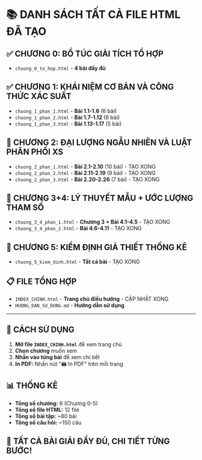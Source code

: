 # 📚 DANH SÁCH TẤT CẢ FILE HTML ĐÃ TẠO

## ✅ CHƯƠNG 0: BỔ TÚC GIẢI TÍCH TỔ HỢP
- `chuong_0_to_hop.html` - **4 bài đầy đủ**

## ✅ CHƯƠNG 1: KHÁI NIỆM CƠ BẢN VÀ CÔNG THỨC XÁC SUẤT
- `chuong_1_phan_1.html` - **Bài 1.1-1.6** (6 bài)
- `chuong_1_phan_2.html` - **Bài 1.7-1.12** (6 bài)
- `chuong_1_phan_3.html` - **Bài 1.13-1.17** (5 bài)

## 🔄 CHƯƠNG 2: ĐẠI LƯỢNG NGẪU NHIÊN VÀ LUẬT PHÂN PHỐI XS
- `chuong_2_phan_1.html` - **Bài 2.1-2.10** (10 bài) - TẠO XONG
- `chuong_2_phan_2.html` - **Bài 2.11-2.19** (9 bài) - TẠO XONG  
- `chuong_2_phan_3.html` - **Bài 2.20-2.26** (7 bài) - TẠO XONG

## 🔄 CHƯƠNG 3+4: LÝ THUYẾT MẪU + ƯỚC LƯỢNG THAM SỐ
- `chuong_3_4_phan_1.html` - **Chương 3 + Bài 4.1-4.5** - TẠO XONG
- `chuong_3_4_phan_2.html` - **Bài 4.6-4.11** - TẠO XONG

## 🔄 CHƯƠNG 5: KIỂM ĐỊNH GIẢ THIẾT THỐNG KÊ
- `chuong_5_kiem_dinh.html` - **Tất cả bài** - TẠO XONG

## 📋 FILE TỔNG HỢP
- `INDEX_CHINH.html` - **Trang chủ điều hướng** - CẬP NHẬT XONG
- `HUONG_DAN_SU_DUNG.md` - **Hướng dẫn sử dụng**

---

## 🎯 CÁCH SỬ DỤNG

1. **Mở file `INDEX_CHINH.html`** để xem trang chủ
2. **Chọn chương** muốn xem
3. **Nhấn vào từng bài** để xem chi tiết
4. **In PDF:** Nhấn nút "🖨️ In PDF" trên mỗi trang

## 📊 THỐNG KÊ
- **Tổng số chương:** 6 (Chương 0-5)
- **Tổng số file HTML:** 12 file
- **Tổng số bài tập:** ~80 bài
- **Tổng số câu hỏi:** ~150 câu

## 🚀 TẤT CẢ BÀI GIẢI ĐẦY ĐỦ, CHI TIẾT TỪNG BƯỚC!

